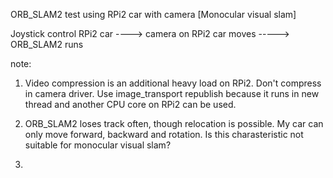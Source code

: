
ORB_SLAM2 test using RPi2 car with camera
[Monocular visual slam]

Joystick control RPi2 car ----> camera on RPi2 car moves -----> ORB_SLAM2 runs 

note:

1. Video compression is an additional heavy load on RPi2. Don't compress in camera driver. Use image_transport republish because it runs in new thread and another CPU core on RPi2 can be used.  

2. ORB_SLAM2 loses track often, though relocation is possible. My car can only move forward, backward and rotation. Is this charasteristic not suitable for monocular visual slam?  
 
3. 

